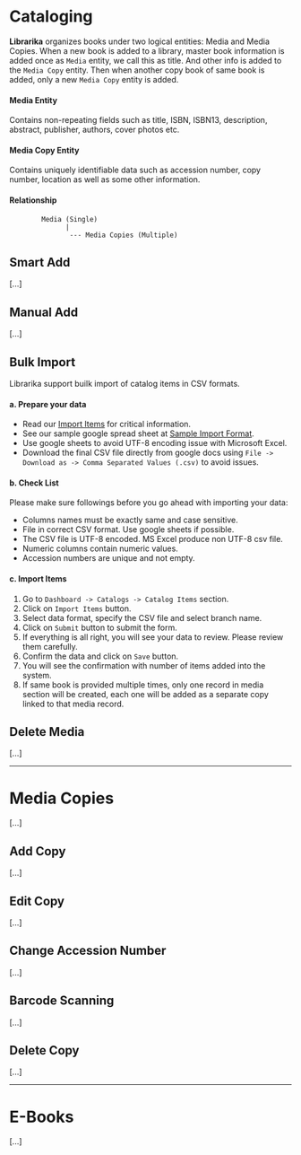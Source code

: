 # Cataloging

**Librarika** organizes books under two logical entities: Media and Media Copies. When a new book is added to a library, master book information is added once as `Media` entity, we call this as title. And other info is added to the `Media Copy` entity. Then when another copy book of same book is added, only a new `Media Copy` entity is added.

#### Media Entity

Contains non-repeating fields such as title, ISBN, ISBN13, description, abstract, publisher, authors, cover photos etc.

#### Media Copy Entity

Contains uniquely identifiable data such as accession number, copy number, location as well as some other information.

#### Relationship
```
 		Media (Single)
			  |
 	 	 	   --- Media Copies (Multiple)
```

## Smart Add

[...]

## Manual Add

[...]

## Bulk Import

Librarika support builk import of catalog items in CSV formats.

#### a. Prepare your data

* Read our [Import Items](https://demo.librarika.com/spages/import-items) for critical information.
* See our sample google spread sheet at [Sample Import Format](https://docs.google.com/spreadsheets/d/1MOphgqXTbOs2YvzvFDjIVAzS8Z7aji58bpuVmDbTnb8/edit?usp=sharing).
* Use google sheets to avoid UTF-8 encoding issue with Microsoft Excel. 
* Download the final CSV file directly from google docs using `File -> Download as -> Comma Separated Values (.csv)` to avoid issues.

#### b. Check List

Please make sure followings before you go ahead with importing your data:

* Columns names must be exactly same and case sensitive.
* File in correct CSV format. Use google sheets if possible.
* The CSV file is UTF-8 encoded. MS Excel produce non UTF-8 csv file.
* Numeric columns contain numeric values.
* Accession numbers are unique and not empty.

#### c. Import Items

1. Go to `Dashboard -> Catalogs -> Catalog Items` section.
2. Click on `Import Items` button.
3. Select data format, specify the CSV file and select branch name.
4. Click on `Submit` button to submit the form.
5. If everything is all right, you will see your data to review. Please review them carefully.
6. Confirm the data and click on `Save` button.
7. You will see the confirmation with number of items added into the system.
8. If same book is provided multiple times, only one record in media section will be created, each one will be added as a separate copy linked to that media record.


## Delete Media

[...]

---

# Media Copies

[...]

## Add Copy

[...]

## Edit Copy

[...]

## Change Accession Number

[...]

## Barcode Scanning

[...]

## Delete Copy

[...]

---

# E-Books

[...]